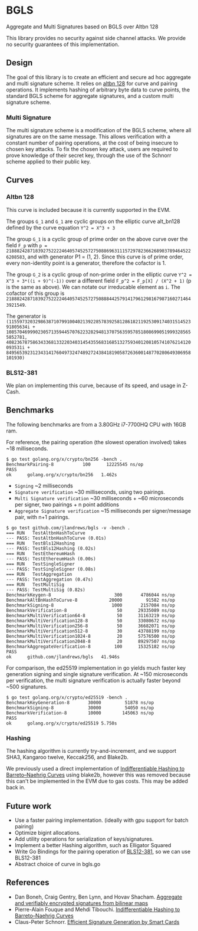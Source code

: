 # BGLS
Aggregate and Multi Signatures based on BGLS over Altbn 128

This library provides no security against side channel attacks. We provide no security guarantees of this implementation.

## Design
The goal of this library is to create an efficient and secure ad hoc aggregate and multi signature scheme. It relies on [altbn 128](https://github.com/ethereum/go-ethereum/tree/master/crypto/bn256) for curve and pairing operations. It implements hashing of arbitrary byte data to curve points, the standard BGLS scheme for aggregate signatures, and a custom multi signature scheme.

### Multi Signature
The multi signature scheme is a modification of the BGLS scheme, where all signatures are on the same message. This allows verification with a constant number of pairing operations, at the cost of being insecure to chosen key attacks. To fix the chosen key attack, users are required to prove knowledge of their secret key, through the use of the Schnorr scheme applied to their public key.

## Curves
### Altbn 128
This curve is included because it is currently supported in the EVM.

The groups `G_1` and `G_1` are cyclic groups on the elliptic curve alt_bn128 defined by the curve equation
`Y^2 = X^3 + 3`

The group `G_1` is a cyclic group of prime order on the above curve over the field `F_p` with `p = 21888242871839275222246405745257275088696311157297823662689037894645226208583`, and with generator P1 = (1, 2). Since this curve is of prime order, every non-identity point is a generator, therefore the cofactor is 1.

The group `G_2` is a cyclic group of non-prime order in the elliptic curve `Y^2 = X^3 + 3*((i + 9)^(-1))` over a different field `F_p^2 = F_p[X] / (X^2 + 1)` (p is the same as above). We can notate our irreducable element as `i`. The cofactor of this group is `21888242871839275222246405745257275088844257914179612981679871602714643921549`.

The generator is `(11559732032986387107991004021392285783925812861821192530917403151452391805634i + 10857046999023057135944570762232829481370756359578518086990519993285655852781, 4082367875863433681332203403145435568316851327593401208105741076214120093531i + 8495653923123431417604973247489272438418190587263600148770280649306958101930)`

### BLS12-381
We plan on implementing this curve, because of its speed, and usage in Z-Cash.

## Benchmarks
The following benchmarks are from a 3.80GHz i7-7700HQ CPU with 16GB ram.

For reference, the pairing operation (the slowest operation involved) takes ~18 milliseconds.
```
$ go test golang.org/x/crypto/bn256 -bench .
BenchmarkPairing-8   	     100	  12225545 ns/op
PASS
ok  	golang.org/x/crypto/bn256	1.462s

```
- `Signing` ~2 milliseconds
- `Signature verification` ~30 milliseconds, using two pairings.
- `Multi Signature verification` ~30 milliseconds + ~60 microseconds per signer, two pairings + n point additions
- `Aggregate Signature verification` ~15 milliseconds per signer/message pair, with n+1 pairings.

```
$ go test github.com/jlandrews/bgls -v -bench .
=== RUN   TestAltbnHashToCurve
--- PASS: TestAltbnHashToCurve (0.01s)
=== RUN   TestBls12Hashing
--- PASS: TestBls12Hashing (0.02s)
=== RUN   TestEthereumHash
--- PASS: TestEthereumHash (0.00s)
=== RUN   TestSingleSigner
--- PASS: TestSingleSigner (0.08s)
=== RUN   TestAggregation
--- PASS: TestAggregation (0.47s)
=== RUN   TestMultiSig
--- PASS: TestMultiSig (0.82s)
BenchmarkKeygen-8                  	     300	   4786044 ns/op
BenchmarkAltBnHashToCurve-8        	   20000	     91582 ns/op
BenchmarkSigning-8                 	    1000	   2157084 ns/op
BenchmarkVerification-8            	      50	  29335089 ns/op
BenchmarkMultiVerification64-8     	      50	  31163219 ns/op
BenchmarkMultiVerification128-8    	      50	  33080672 ns/op
BenchmarkMultiVerification256-8    	      50	  36682071 ns/op
BenchmarkMultiVerification512-8    	      30	  43788199 ns/op
BenchmarkMultiVerification1024-8   	      20	  57576500 ns/op
BenchmarkMultiVerification2048-8   	      20	  89297507 ns/op
BenchmarkAggregateVerification-8   	     100	  15325182 ns/op
PASS
ok  	github.com/jlandrews/bgls	41.946s
```
For comparison, the ed25519 implementation in go yields much faster key generation signing and single signature verification. At ~150 microseconds per verification, the multi signature verification is actually faster beyond ~500 signatures.
```
$ go test golang.org/x/crypto/ed25519 -bench .
BenchmarkKeyGeneration-8   	   30000	     51878 ns/op
BenchmarkSigning-8         	   30000	     54050 ns/op
BenchmarkVerification-8    	   10000	    145063 ns/op
PASS
ok  	golang.org/x/crypto/ed25519	5.750s
```

### Hashing
The hashing algorithm is currently try-and-increment, and we support SHA3, Kangaroo twelve, Keccak256, and Blake2b.

We previously used a direct implementation of [Indifferentiable Hashing to Barreto–Naehrig Curves](http://www.di.ens.fr/~fouque/pub/latincrypt12.pdf) using blake2b, however this was removed because this can't be implemented in the EVM due to gas costs. This may be added back in.

## Future work
- Use a faster pairing implementation. (ideally with gpu support for batch pairing)
- Optimize bigint allocations.
- Add utility operations for serialization of keys/signatures.
- Implement a better Hashing algorithm, such as Elligator Squared
- Write Go Bindings for the pairing operation of [BLS12-381](https://github.com/ebfull/pairing/tree/master/src/bls12_381), so we can use BLS12-381
- Abstract choice of curve in bgls.go

## References
- Dan Boneh, Craig Gentry, Ben Lynn, and Hovav Shacham. [Aggregate and verifiably encrypted signatures from bilinear maps](https://www.iacr.org/archive/eurocrypt2003/26560416/26560416.pdf)
- Pierre-Alain Fouque and Mehdi Tibouchi. [Indifferentiable Hashing to
Barreto–Naehrig Curves](http://www.di.ens.fr/~fouque/pub/latincrypt12.pdf)
- Claus-Peter Schnorr. [Efficient Signature Generation by Smart Cards](https://pdfs.semanticscholar.org/3dfb/4764c0eaa69a12b78f3ec8736aae7e81de78.pdf)
